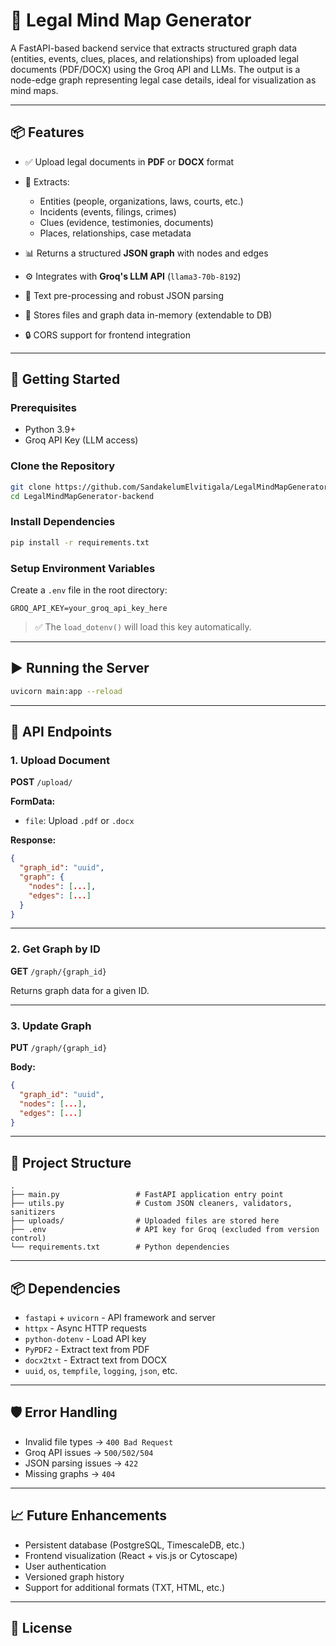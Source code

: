 # 🧠 Legal Mind Map Generator

A FastAPI-based backend service that extracts structured graph data (entities, events, clues, places, and relationships) from uploaded legal documents (PDF/DOCX) using the Groq API and LLMs. The output is a node-edge graph representing legal case details, ideal for visualization as mind maps.

---

## 📦 Features

* ✅ Upload legal documents in **PDF** or **DOCX** format
* 🧠 Extracts:

  * Entities (people, organizations, laws, courts, etc.)
  * Incidents (events, filings, crimes)
  * Clues (evidence, testimonies, documents)
  * Places, relationships, case metadata
* 📊 Returns a structured **JSON graph** with nodes and edges
* ⚙️ Integrates with **Groq's LLM API** (`llama3-70b-8192`)
* 🧪 Text pre-processing and robust JSON parsing
* 📁 Stores files and graph data in-memory (extendable to DB)
* 🔒 CORS support for frontend integration

---

## 🚀 Getting Started

### Prerequisites

* Python 3.9+
* Groq API Key (LLM access)

### Clone the Repository

```bash
git clone https://github.com/SandakelumElvitigala/LegalMindMapGenerator-backend.git
cd LegalMindMapGenerator-backend
```

### Install Dependencies

```bash
pip install -r requirements.txt
```

### Setup Environment Variables

Create a `.env` file in the root directory:

```env
GROQ_API_KEY=your_groq_api_key_here
```

> ✅ The `load_dotenv()` will load this key automatically.

---

## ▶️ Running the Server

```bash
uvicorn main:app --reload
```

---

## 📂 API Endpoints

### 1. **Upload Document**

**POST** `/upload/`

**FormData:**

* `file`: Upload `.pdf` or `.docx`

**Response:**

```json
{
  "graph_id": "uuid",
  "graph": {
    "nodes": [...],
    "edges": [...]
  }
}
```

---

### 2. **Get Graph by ID**

**GET** `/graph/{graph_id}`

Returns graph data for a given ID.

---

### 3. **Update Graph**

**PUT** `/graph/{graph_id}`

**Body:**

```json
{
  "graph_id": "uuid",
  "nodes": [...],
  "edges": [...]
}
```

---

## 🧰 Project Structure

```
.
├── main.py                 # FastAPI application entry point
├── utils.py                # Custom JSON cleaners, validators, sanitizers
├── uploads/                # Uploaded files are stored here
├── .env                    # API key for Groq (excluded from version control)
└── requirements.txt        # Python dependencies
```

---

## 📦 Dependencies

* `fastapi` + `uvicorn` - API framework and server
* `httpx` - Async HTTP requests
* `python-dotenv` - Load API key
* `PyPDF2` - Extract text from PDF
* `docx2txt` - Extract text from DOCX
* `uuid`, `os`, `tempfile`, `logging`, `json`, etc.

---

## 🛡️ Error Handling

* Invalid file types → `400 Bad Request`
* Groq API issues → `500/502/504`
* JSON parsing issues → `422`
* Missing graphs → `404`

---

## 📈 Future Enhancements

* Persistent database (PostgreSQL, TimescaleDB, etc.)
* Frontend visualization (React + vis.js or Cytoscape)
* User authentication
* Versioned graph history
* Support for additional formats (TXT, HTML, etc.)

---

## 📄 License


